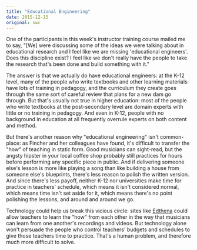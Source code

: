 ```yaml
---
title: "Educational Engineering"
date: 2015-12-15
original: swc
---
```

<p>
  One of the participants in this week's instructor training course mailed me to say,
  "[We] were discussing some of the ideas we were talking about in educational research
  and I feel like we are missing 'educational engineers'.
  Does this discipline exist?
  I feel like we don't really have the people to take the research that's been done and build something with it."
</p>
<p>
  The answer is that we actually do have educational engineers:
  at the K-12 level,
  many of the people who write textbooks and other learning materials have lots of training in pedagogy,
  and the curriculum they create goes through the same sort of careful review
  that plans for a new dam go through.
  But that's usually not true in higher education:
  most of the people who write textbooks at the post-secondary level are domain experts
  with little or no training in pedagogy.
  And even in K-12,
  people with no background in education at all frequently overrule experts
  on both content and method.
</p>
<p>
  But there's another reason why "educational engineering" isn't common-place:
  as Fincher and her colleagues have found,
  it's difficult to transfer the "how" of teaching in static form.
  Good musicians can sight-read,
  but the angsty hipster in your local coffee shop probably still practices for hours
  before performing any specific piece in public.
  And if delivering someone else's lesson is more like playing a song
  than like building a house from someone else's blueprints,
  there's less reason to polish the written version.
  And since there's less payoff,
  neither K-12 nor universities make time for practice in teachers' schedule,
  which means it isn't considered normal,
  which means time isn't set aside for it,
  which means there's no point polishing the lessons,
  and around and around we go.
</p>
<p>
  Technology could help us break this vicious circle:
  sites like <a href="http://edthena.com">Edthena</a>
  could allow teachers to learn the "how" from each other
  in the way that musicians can learn from one another's recordings and videos.
  But technology alone won't persuade the people who control teachers' budgets and schedules
  to give those teachers time to practice.
  That's a human problem,
  and therefore much more difficult to solve.
</p>
